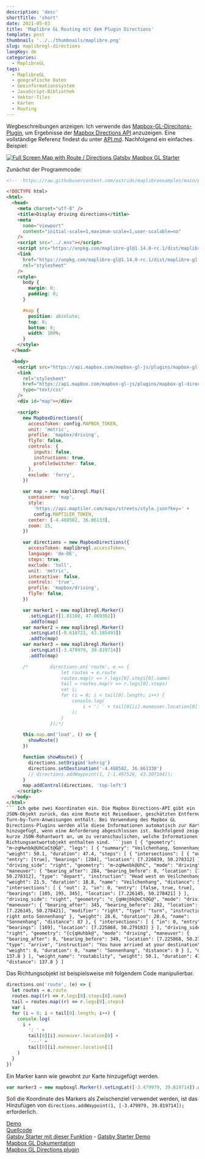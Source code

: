 ```yaml
---
description: 'desc'
shortTitle: 'short'
date: 2021-05-03
title: 'Maplibre GL Routing mit dem Plugin Directions'
template: post
thumbnail: '../../thumbnails/maplibre.png'
slug: maplibregl-directions
langKey: de
categories:
  - MaplibreGL
tags:
  - MaplibreGL
  - geografische Daten
  - Geoinformationssystem
  - JavaScript-Bibliothek
  - Vektor-Tiles
  - Karten
  - Routing
---
```


Wegbeschreibungen anzeigen: Ich verwende das [Mapbox-GL-Direcitons-Plugin](https://github.com/mapbox/mapbox-gl-directions), um Ergebnisse der [Mapbox Directions API](https://www.mapbox.com/navigation/) anzuzeigen.
Eine vollständige Referenz findest du unter [API.md](https://github.com/mapbox/mapbox-gl-directions/blob/master/API.md). Nachfolgend ein einfaches Beispiel:

[![Full Screen Map with Route / Directions Gatsby Mapbox GL Starter](https://user-images.githubusercontent.com/9974686/97810148-1808a000-1c72-11eb-86cd-77aa3f72a7b8.png)](https://astridx.github.io/gatsbystarter/gatsby-starter-mapbox-examples/map-direction)

Zunächst der Programmcode:

````html {numberLines: -2}
<!--  https://raw.githubusercontent.com/astridx/maplibreexamples/main/plugins/maplibre-gl-directions.html -->

<!DOCTYPE html>
<html>
  <head>
    <meta charset="utf-8" />
    <title>Display driving directions</title>
    <meta
      name="viewport"
      content="initial-scale=1,maximum-scale=1,user-scalable=no"
    />
    <script src="../.env"></script>
    <script src="https://unpkg.com/maplibre-gl@1.14.0-rc.1/dist/maplibre-gl.js"></script>
    <link
      href="https://unpkg.com/maplibre-gl@1.14.0-rc.1/dist/maplibre-gl.css"
      rel="stylesheet"
    />
    <style>
      body {
        margin: 0;
        padding: 0;
      }

      #map {
        position: absolute;
        top: 0;
        bottom: 0;
        width: 100%;
      }
    </style>
  </head>

  <body>
    <script src="https://api.mapbox.com/mapbox-gl-js/plugins/mapbox-gl-directions/v4.1.0/mapbox-gl-directions.js"></script>
    <link
      rel="stylesheet"
      href="https://api.mapbox.com/mapbox-gl-js/plugins/mapbox-gl-directions/v4.1.0/mapbox-gl-directions.css"
      type="text/css"
    />
    <div id="map"></div>

    <script>
      new MapboxDirections({
        accessToken: config.MAPBOX_TOKEN,
        unit: 'metric',
        profile: 'mapbox/driving',
        flyTo: false,
        controls: {
          inputs: false,
          instructions: true,
          profileSwitcher: false,
        },
        exclude: 'ferry',
      })

      var map = new maplibregl.Map({
        container: 'map',
        style:
          'https://api.maptiler.com/maps/streets/style.json?key=' +
          config.MAPTILER_TOKEN,
        center: [-4.488582, 36.86133],
        zoom: 15,
      })

      var directions = new MapboxDirections({
        accessToken: maplibregl.accessToken,
        language: 'de-DE',
        steps: true,
        exclude: 'toll',
        unit: 'metric',
        interactive: false,
        controls: 'true',
        profile: 'mapbox/driving',
        flyTo: false,
      })

      var marker1 = new maplibregl.Marker()
        .setLngLat([1.81108, 47.069302])
        .addTo(map)
      var marker2 = new maplibregl.Marker()
        .setLngLat([-0.610723, 43.185493])
        .addTo(map)
      var marker3 = new maplibregl.Marker()
        .setLngLat([-3.479979, 39.819714])
        .addTo(map)

      /*        directions.on('route', e => {
                    let routes = e.route
                    routes.map(r => r.legs[0].steps[0].name)
                    tail = routes.map(r => r.legs[0].steps)
                    var i;
                    for (i = 0; i < tail[0].length; i++) {
                        console.log(
                            i + ': ' + tail[0][i].maneuver.location[0] + '---' + tail[0][i].maneuver.location[1]
                        );
                    }
                });*/

      this.map.on('load', () => {
        showRoute()
      })

      function showRoute() {
        directions.setOrigin('kehrig')
        directions.setDestination('-4.488582, 36.861330')
        // directions.addWaypoint(1, [-1.497526, 43.307164]);
      }
      map.addControl(directions, 'top-left')
    </script>
  </body>
</html>
``` Ich gebe zwei Koordinaten ein. Die Mapbox Directions-API gibt ein
JSON-Objekt zurück, das eine Route mit Reisedauer, geschätzten Entfernungen und
Turn-by-Turn-Anweisungen enthält. Bei Verwendung des Mapbox GL
Directions-Plugins werden alle diese Informationen automatisch zur Karte
hinzugefügt, wenn eine Anforderung abgeschlossen ist. Nachfolgend zeige ich eine
kurze JSON-Rohantwort an, um zu veranschaulichen, welche Informationen im
Richtungsantwortobjekt enthalten sind. ```json [ { "geometry":
"m~zqHwnbk@UhCoCt@G@", "legs": [ { "summary": "Veilchenhang, Sonnenhang",
"weight": 50.1, "duration": 47.4, "steps": [ { "intersections": [ { "out": 0,
"entry": [true], "bearings": [284], "location": [7.226839, 50.278312] } ],
"driving_side": "right", "geometry": "m~zqHwnbk@UhC", "mode": "driving",
"maneuver": { "bearing_after": 284, "bearing_before": 0, "location": [7.226839,
50.278312], "type": "depart", "instruction": "Head west on Veilchenhang" },
"weight": 21.5, "duration": 18.8, "name": "Veilchenhang", "distance": 50.8 }, {
"intersections": [ { "out": 2, "in": 0, "entry": [false, true, true],
"bearings": [105, 195, 345], "location": [7.226145, 50.278421] } ],
"driving_side": "right", "geometry": "c_{qHmjbk@oCt@G@", "mode": "driving",
"maneuver": { "bearing_after": 345, "bearing_before": 282, "location":
[7.226145, 50.278421], "modifier": "right", "type": "turn", "instruction": "Turn
right onto Sonnenhang" }, "weight": 28.6, "duration": 28.6, "name":
"Sonnenhang", "distance": 87 }, { "intersections": [ { "in": 0, "entry": [true],
"bearings": [169], "location": [7.225868, 50.279183] } ], "driving_side":
"right", "geometry": "{c{qHuhbk@", "mode": "driving", "maneuver": {
"bearing_after": 0, "bearing_before": 349, "location": [7.225868, 50.279183],
"type": "arrive", "instruction": "You have arrived at your destination" },
"weight": 0, "duration": 0, "name": "Sonnenhang", "distance": 0 } ], "distance":
137.8 } ], "weight_name": "routability", "weight": 50.1, "duration": 47.4,
"distance": 137.8 } ]
````

Das Richtungsobjekt ist beispielsweise mit folgendem Code manipulierbar.

```js
directions.on('route', (e) => {
  let routes = e.route
  routes.map((r) => r.legs[0].steps[0].name)
  tail = routes.map((r) => r.legs[0].steps)
  var i
  for (i = 0; i < tail[0].length; i++) {
    console.log(
      i +
        ': ' +
        tail[0][i].maneuver.location[0] +
        '---' +
        tail[0][i].maneuver.location[1]
    )
  }
})
```

Ein Marker kann wie gewohnt zur Karte hinzugefügt werden.

```js
var marker3 = new mapboxgl.Marker().setLngLat([-3.479979, 39.819714]).addTo(map)
```

Soll die Koordinate des Markers als Zwischenziel verwendet werden, ist das Hinzufügen von `directions.addWaypoint(1, [-3.479979, 39.819714]);` erforderlich.

[Demo](https://astridx.github.io/maplibreexamples/plugins/maplibre-gl-directions.html)  
[Quellcode](https://github.com/astridx/maplibreexamples/blob/main/plugins/maplibre-gl-directions.html)  
[Gatsby Starter mit dieser Funktion](https://github.com/astridx/gatsby-starter-mapbox-examples) - [Gatsby Starter Demo](https://astridx.github.io/gatsbystarter/gatsby-starter-mapbox-examples/)  
[Mapbox GL Dokumentation](https://docs.mapbox.com/help/how-mapbox-works/directions/)  
[Mapbox GL Directions plugin ](https://github.com/mapbox/mapbox-gl-directions)
